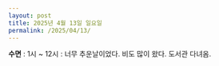 ```yaml
---
layout: post
title: 2025년 4월 13일 일요일
permalink: /2025/04/13/
---
```

**수면** : 1시 ~ 12시 : 너무 추운날이었다. 비도 많이 왔다.
도서관 다녀옴.